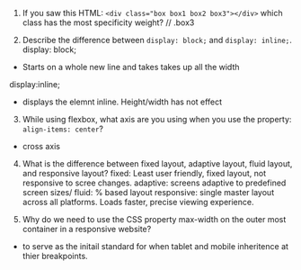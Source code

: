 <!-- Answers to the Self Study Questions go here -->

1. If you saw this HTML: `<div class="box box1 box2 box3"></div>` which class has the most specificity weight?
 // .box3

2. Describe the difference between `display: block;` and `display: inline;`.
display: block;
- Starts on a whole new line and takes takes up all the width

display:inline;
- displays the elemnt inline. Height/width has not effect
 
3. While using flexbox, what axis are you using when you use the property: `align-items: center`?
- cross axis


4. What is the difference between fixed layout, adaptive layout, fluid layout, and responsive layout?
fixed: Least user friendly, fixed layout, not responsive to scree changes.
adaptive: screens adaptive to predefined screen sizes/ 
fluid: % based layout 
responsive: single master layout across all platforms. Loads faster, precise viewing experience. 



5. Why do we need to use the CSS property max-width on the outer most container in a responsive website?
- to serve as the initail standard for when tablet and mobile inheritence at thier breakpoints.
